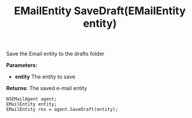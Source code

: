 ﻿---
uid: crmscript_ref_NSEMailAgent_SaveDraft
title: EMailEntity SaveDraft(EMailEntity entity)
intellisense: NSEMailAgent.SaveDraft
keywords: NSEMailAgent, SaveDraft
so.topic: reference
---

Save the Email entity to the drafts folder

**Parameters:**
 - **entity** The entity to save

**Returns:** The saved e-mail entity

```crmscript
NSEMailAgent agent;
EMailEntity entity;
EMailEntity res = agent.SaveDraft(entity);
```

